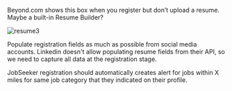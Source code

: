 Beyond.com shows this box when you register but don’t upload a resume. Maybe a built-in Resume Builder?

![resume3](../../../../public/images/resume3.png)

Populate registration fields as much as possible from social media accounts. Linkedin doesn't allow populating resume fields from their API, so we need to capture all data at the registration stage.

JobSeeker registration should automatically creates alert for jobs within X miles for same job category that they indicated on their profile.